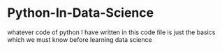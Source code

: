 # Python-In-Data-Science

whatever code of python I have written in this code file is just the basics which we must know before learning data science 
